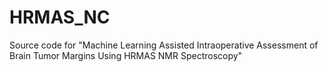 # HRMAS_NC
Source code for "Machine Learning Assisted Intraoperative Assessment of Brain Tumor Margins Using HRMAS NMR Spectroscopy"
